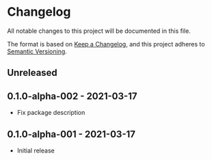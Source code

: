 # Changelog
All notable changes to this project will be documented in this file.

The format is based on [Keep a Changelog](https://keepachangelog.com/en/1.0.0/),
and this project adheres to [Semantic Versioning](https://semver.org/spec/v2.0.0.html).

## Unreleased

## 0.1.0-alpha-002 - 2021-03-17

* Fix package description

## 0.1.0-alpha-001 - 2021-03-17

* Initial release
